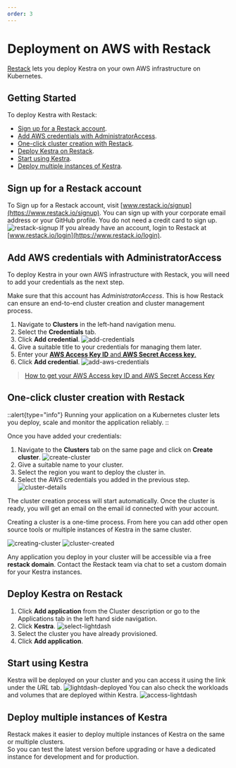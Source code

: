 ```yaml
---
order: 3
---
```

# Deployment on AWS with Restack
[Restack](https://restack.io) lets you deploy Kestra on your own AWS infrastructure on Kubernetes.

## Getting Started

To deploy Kestra with Restack:

  - [Sign up for a Restack account](#sign-up-for-a-restack-account).
  - [Add AWS credentials with AdministratorAccess](#add-aws-credentials-with-administratoraccess).
  - [One-click cluster creation with Restack](#one-click-cluster-creation-with-restack).
  - [Deploy Kestra on Restack](#deploy-kestra-on-restack).
  - [Start using Kestra](#start-using-kestra).
  - [Deploy multiple instances of Kestra](#deploy-multiple-instances-of-kestra).

## Sign up for a Restack account

To Sign up for a Restack account, visit [www.restack.io/signup](https://www.restack.io/signup). You can sign up with your corporate email address or your GitHub profile. You do not need a credit card to sign up.
![restack-signup](./restack-sign-up.png)
If you already have an account, login to Restack at [www.restack.io/login](https://www.restack.io/login).

## Add AWS credentials with AdministratorAccess

To deploy Kestra in your own AWS infrastructure with Restack, you will need to add your credentials as the next step.

Make sure that this account has *AdministratorAccess*. This is how Restack can ensure an end-to-end cluster creation and cluster management process.

1. Navigate to **Clusters** in the left-hand navigation menu.
2. Select the **Credentials** tab.
3. Click **Add credential**.
    ![add-credentials](./restack-add-credentials.png)
4. Give a suitable title to your credentials for managing them later.
5. Enter your [**AWS Access Key ID** and **AWS Secret Access key**.](https://docs.aws.amazon.com/accounts/latest/reference/root-user-access-key.html)
6. Click **Add credential**.
    ![add-aws-credentials](./restack-add-AWS-creds.png)

>[How to get your AWS Access key ID and AWS Secret Access Key](https://docs.aws.amazon.com/accounts/latest/reference/root-user-access-key.html)

## One-click cluster creation with Restack

::alert{type="info"}
Running your application on a Kubernetes cluster lets you deploy, scale and monitor the application reliably.
::

Once you have added your credentials:
1. Navigate to the **Clusters** tab on the same page and click on **Create cluster**.
    ![create-cluster](./restack-create-cluster.png)
2. Give a suitable name to your cluster.
3. Select the region you want to deploy the cluster in.
4. Select the AWS credentials you added in the previous step.
    ![cluster-details](./restack-cluster-details.png)

The cluster creation process will start automatically. Once the cluster is ready, you will get an email on the email id connected with your account.

Creating a cluster is a one-time process. From here you can add other open source tools or multiple instances of Kestra in the same cluster.

![creating-cluster](./restack-creating-cluster.png)
![cluster-created](./restack-cluster-created.png)

Any application you deploy in your cluster will be accessible via a free **restack domain**.
Contact the Restack team via chat to set a custom domain for your Kestra instances.

## Deploy Kestra on Restack

1. Click **Add application** from the Cluster description or go to the Applications tab in the left hand side navigation.
2. Click **Kestra**.
    ![select-lightdash](./kestra-select.png)
3. Select the cluster you have already provisioned.
4. Click **Add application**.

## Start using Kestra

Kestra will be deployed on your cluster and you can access it using the link under the *URL* tab.
![lightdash-deployed](./kestra-deployed.png)
You can also check the workloads and volumes that are deployed within Kestra.
![access-lightdash](./kestra-access.png)

## Deploy multiple instances of Kestra

Restack makes it easier to deploy multiple instances of Kestra on the same or multiple clusters.
<br/>So you can test the latest version before upgrading or have a dedicated instance for development and for production.
